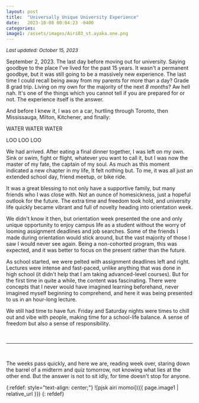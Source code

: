 ```yaml
---
layout: post
title:  "Universally Unique University Experience" 
date:   2023-10-08 00:04:23 -0400
categories:
image1: /assets/images/Airi03_st.ayaka.one.png
---
```

_<font size= "2"> Last updated: October 15, 2023 </font>_

September 2, 2023. The last day before moving out for university. Saying goodbye to the place I've lived for the past 15 years.
It wasn't a permanent goodbye, but it was still going to be a massively new experience. The last time I could recall being
away from my parents for more than a day? Grade 8 grad trip. Living on my own for the majority of the
next *8 months*? Aw hell nah. 
It's one of the things which you cannot tell if you are prepared for or not. The experience itself is the answer.

And before I knew it, I was on a car, hurtling through Toronto, then Mississauga, Milton, Kitchener, and finally:

WATER WATER WATER

LOO LOO LOO

We had arrived. After eating a final dinner together, I was left on my own. Sink or swim, fight or flight,
whatever you want to call it, but I was now the master of my fate, the captain of my soul. As much as this moment indicated
a new chapter in my life, It felt nothing but. To me, it was all just an extended school day, friend meetup, or bike ride.

It was a great blessing to not only have a supportive family, but many friends who I was close with.
Not an ounce of homesickness, just a hopeful outlook for the future. The extra time and freedom took hold, and university life
quickly became vibrant and full of novelty heading into orientation week.

We didn't know it then, but orientation week presented the one and only unique opportunity to enjoy campus life as a student
without the worry of looming assignment deadlines and job searches. Some of the friends I made during orientation would stick
around, but the vast majority of those I saw I would never see again. Being a non-cohorted program, this was expected, and it
was better to focus on the present rather than the future.

As school started, we were pelted with assignment deadlines left and right. Lectures were intense and fast-paced, unlike anything
that was done in high school (it didn't help that I am taking advanced-level courses). But for the first time in quite a while,
the content was fascinating. There were concepts that I never would have imagined learning beforehand, never imagined myself beginning
to comprehend, and here it was being presented to us in an hour-long lecture.

We still had time to have fun. Friday and Saturday nights were times to chill out and vibe with people, making time for a
school-life balance. A sense of freedom but also a sense of responsibility.

<br>

******

<br>

The weeks pass quickly, and here we are, reading week over, staring down the barrel of a midterm and quiz tomorrow, not knowing what
lies at the other end. But the answer is not to sit idly, for time doesn't stop for anyone. 

{:refdef: style="text-align: center;"}
![pjsk airi momoi]({{ page.image1 | relative_url }})
{: refdef}